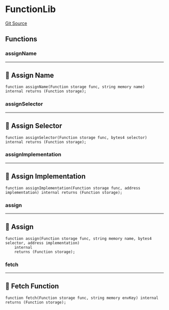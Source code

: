 # FunctionLib
[Git Source](https://github.com/metacontract/mc/blob/main/src/devkit/core/Function.sol)


## Functions
### assignName

--------------------
📛 Assign Name
----------------------


```solidity
function assignName(Function storage func, string memory name) internal returns (Function storage);
```

### assignSelector

------------------------
🎯 Assign Selector
--------------------------


```solidity
function assignSelector(Function storage func, bytes4 selector) internal returns (Function storage);
```

### assignImplementation

------------------------------
🎨 Assign Implementation
--------------------------------


```solidity
function assignImplementation(Function storage func, address implementation) internal returns (Function storage);
```

### assign

---------------
🌈 Assign
-----------------


```solidity
function assign(Function storage func, string memory name, bytes4 selector, address implementation)
    internal
    returns (Function storage);
```

### fetch

-----------------------
📨 Fetch Function
-------------------------


```solidity
function fetch(Function storage func, string memory envKey) internal returns (Function storage);
```

